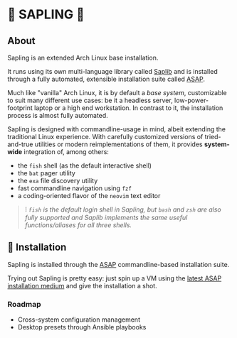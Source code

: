 # :seedling:    SAPLING    :seedling:

## About

Sapling is an extended Arch Linux base installation.

It runs using its own multi-language library called [Saplib](/saplib/)
and is installed through a fully automated, extensible installation suite called
[ASAP](/asap/).

Much like "vanilla" Arch Linux, it is by default a *base system*, customizable
to suit many different use cases: be it a headless server, low-power-footprint
laptop or a high end workstation. In contrast to it, the installation process is
almost fully automated.

Sapling is designed with commandline-usage in mind, albeit extending the traditional
Linux experience. With carefully customized versions of tried-and-true utilities
or modern reimplementations of them, it provides **system-wide** integration of,
among others:

- the `fish` shell (as the default interactive shell)
- the `bat` pager utility
- the `exa` file discovery utility
- fast commandline navigation using `fzf`
- a coding-oriented flavor of the `neovim` text editor

> :grey_exclamation: *`fish` is the default login shell in Sapling, but `bash` and `zsh`
> are also fully supported and Saplib implements the same useful functions/aliases
> for all three shells.*

## :rocket: Installation

Sapling is installed through the [ASAP](/asap/) commandline-based installation suite.

Trying out Sapling is pretty easy: just spin up a VM using the [latest ASAP installation medium](https://github.com/404)
and give the installation a shot.

### Roadmap

- Cross-system configuration management
- Desktop presets through Ansible playbooks

